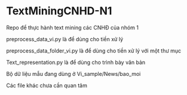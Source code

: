 # TextMiningCNHD-N1
Repo để thực hành text mining các CNHĐ của nhóm 1 

preprocess_data_vi.py là để dùng cho tiền xử lý

preprocess_data_folder_vi.py là để dùng cho tiền xử lý với một thư mục

Text_representation.py là để dùng cho trình bày văn bản

Bộ dữ liệu mẫu đang dùng ở Vi_sample/News/bao_moi

Các file khác chưa cần quan tâm
